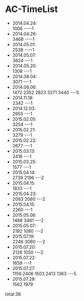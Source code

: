# AC-TimeList
* 2014.04.24:  
1006   ----1
* 2014.04.26:  
3468   ----1
* 2014.05.01:  
2538   ----1
* 2014.05.07:  
3624   ---1
* 2014.05.20:  
1308   ---1
* 2014.08.04:  
3071   ---1
* 2014.08.06:  
1472 2352 2823 3371 3440   ---5
* 2014.11.18:  
2342   ---1
* 2014.12.03:  
2955   ---1
* 2015.02.05:  
3254   ---1
* 2015.02.21:  
3279   ---1
* 2015.02.22:  
2677   ---1
* 2015.03.13:  
2418   ---1
* 2015.03.25:  
1577   ---1
* 2015.04.14:  
2739 2196   ---2
* 2015.04.15:  
1833   ---1
* 2015.04.23:  
2083 2080   ---2
* 2015.04.15:  
2260   ---1
* 2015.05.06:  
1488 3461   ---2
* 2015.05.07:  
2192 1080   ---2
* 2015.07.19:  
2246 3080   ---2
* 2015.07.20:  
2126 1050   ---2
* 2015.07.22:  
1659   ---1
* 2015.07.27:  
1159 2406 1503 2413 1363   ---5
* 2015.07.28:  
1562 1979

total:38
